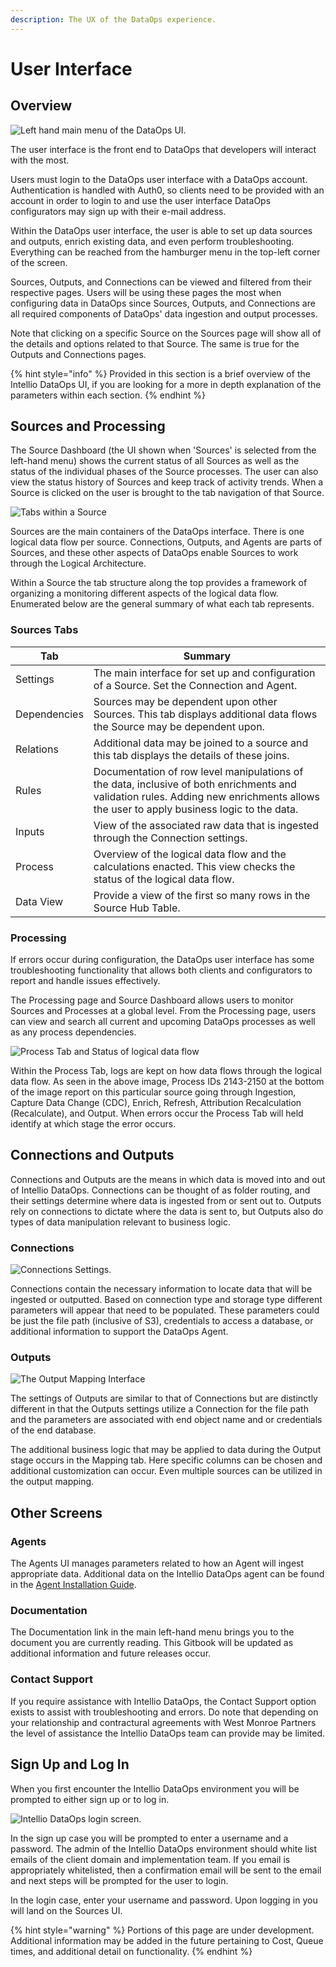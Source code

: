 ```yaml
---
description: The UX of the DataOps experience.
---
```


# User Interface

## Overview

![Left hand main menu of the DataOps UI.](../.gitbook/assets/rap-ui-menu.png)

The user interface is the front end to DataOps that developers will interact with the most.

Users must login to the DataOps user interface with a DataOps account. Authentication is handled with Auth0, so clients need to be provided with an account in order to login to and use the user interface DataOps configurators may sign up with their e-mail address.

Within the DataOps user interface, the user is able to set up data sources and outputs, enrich existing data, and even perform troubleshooting. Everything can be reached from the hamburger menu in the top-left corner of the screen.

Sources, Outputs, and Connections can be viewed and filtered from their respective pages. Users will be using these pages the most when configuring data in DataOps since Sources, Outputs, and Connections are all required components of DataOps' data ingestion and output processes.

Note that clicking on a specific Source on the Sources page will show all of the details and options related to that Source. The same is true for the Outputs and Connections pages.

{% hint style="info" %}
Provided in this section is a brief overview of the Intellio DataOps UI, if you are looking for a more in depth explanation of the parameters within each section.
{% endhint %}

## Sources and Processing

The Source Dashboard (the UI shown when 'Sources' is selected from the left-hand menu) shows the current status of all Sources as well as the status of the individual phases of the Source processes. The user can also view the status history of Sources and keep track of activity trends. When a Source is clicked on the user is brought to the tab navigation of that Source.

![Tabs within a Source](<../.gitbook/assets/Source Tab.PNG>)

Sources are the main containers of the DataOps interface. There is one logical data flow per source. Connections, Outputs, and Agents are parts of Sources, and these other aspects of DataOps enable Sources to work through the Logical Architecture.&#x20;

Within a Source the tab structure along the top provides a framework of organizing a monitoring different aspects of the logical data flow. Enumerated below are the general summary of what each tab represents.

### Sources Tabs

| Tab          | Summary                                                                                                                                                                               |
| ------------ | ------------------------------------------------------------------------------------------------------------------------------------------------------------------------------------- |
| Settings     | The main interface for set up and configuration of a Source. Set the Connection and Agent.                                                                                            |
| Dependencies | Sources may be dependent upon other Sources. This tab displays additional data flows the Source may be dependent upon.                                                                |
| Relations    | Additional data may be joined to a source and this tab displays the details of these joins.                                                                                           |
| Rules        | Documentation of row level manipulations of the data, inclusive of both enrichments and validation rules. Adding new enrichments allows the user to apply business logic to the data. |
| Inputs       | View of the associated raw data that is ingested through the Connection settings.                                                                                                     |
| Process      | Overview of the logical data flow and the calculations enacted. This view checks the status of the logical data flow.                                                                 |
| Data View    | Provide a view of the first so many rows in the Source Hub Table.                                                                                                                     |

### Processing

If errors occur during configuration, the DataOps user interface has some troubleshooting functionality that allows both clients and configurators to report and handle issues effectively.

The Processing page and Source Dashboard allows users to monitor Sources and Processes at a global level. From the Processing page, users can view and search all current and upcoming DataOps processes as well as any process dependencies.

![Process Tab and Status of logical data flow](../.gitbook/assets/Process.PNG)

Within the Process Tab, logs are kept on how data flows through the logical data flow. As seen in the above image, Process IDs 2143-2150 at the bottom of the image report on this particular source going through Ingestion, Capture Data Change (CDC), Enrich, Refresh, Attribution Recalculation (Recalculate), and Output. When errors occur the Process Tab will held identify at which stage the error occurs.

## Connections and Outputs

Connections and Outputs are the means in which data is moved into and out of Intellio DataOps. Connections can be thought of as folder routing, and their settings determine where data is ingested from or sent out to. Outputs rely on connections to dictate where the data is sent to, but Outputs also do types of data manipulation relevant to business logic.

### Connections

![Connections Settings.](../.gitbook/assets/rap-ui-connections.png)

Connections contain the necessary information to locate data that will be ingested or outputted. Based on connection type and storage type different parameters will appear that need to be populated. These parameters could be just the file path (inclusive of S3), credentials to access a database, or additional information to support the DataOps Agent.

### Outputs

![The Output Mapping Interface](../.gitbook/assets/Output.PNG)

The settings of Outputs are similar to that of Connections but are distinctly different in that the Outputs settings utilize a Connection for the file path and the parameters are associated with end object name and or credentials of the end database.

The additional business logic that may be applied to data during the Output stage occurs in the Mapping tab. Here specific columns can be chosen and additional customization can occur. Even multiple sources can be utilized in the output mapping.

## Other Screens

### Agents

The Agents UI manages parameters related to how an Agent will ingest appropriate data. Additional data on the Intellio DataOps agent can be found in the [Agent Installation Guide](../operations/deployment/installing-a-new-agent.md).

### Documentation

The Documentation link in the main left-hand menu brings you to the document you are currently reading. This Gitbook will be updated as additional information and future releases occur.

### Contact Support

If you require assistance with Intellio DataOps, the Contact Support option exists to assist with troubleshooting and errors. Do note that depending on your relationship and contractural agreements with West Monroe Partners the level of assistance the Intellio DataOps team can provide may be limited.

## Sign Up and Log In

When you first encounter the Intellio DataOps environment you will be prompted to either sign up or to log in.&#x20;

![Intellio DataOps login screen.](../.gitbook/assets/rap-ui-login-signup.png)

In the sign up case you will be prompted to enter a username and a password. The admin of the Intellio DataOps environment should white list emails of the client domain and implementation team. If you email is appropriately whitelisted, then a confirmation email will be sent to the email and next steps will be prompted for the user to login.

In the login case, enter your username and password. Upon logging in you will land on the Sources UI.&#x20;

{% hint style="warning" %}
Portions of this page are under development. Additional information may be added in the future pertaining to Cost, Queue times, and additional detail on functionality.
{% endhint %}
